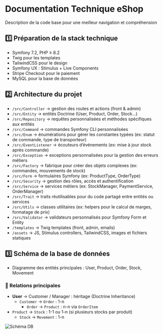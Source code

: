 # Documentation Technique eShop

Description de la code base pour une meilleur navigation et compréhension

## 1️⃣ Préparation de la stack technique
- Symfony 7.2, PHP ≥ 8.2
- Twig pour les templates
- TailwindCSS pour le design
- Symfony UX : Stimulus + Live Components
- Stripe Checkout pour le paiement
- MySQL pour la base de données


## 2️⃣ Architecture du projet
- `/src/Controller` → gestion des routes et actions (front & admin)  
- `/src/Entity` → entités Doctrine (User, Product, Order, Stock…)  
- `/src/Repository` → requêtes personnalisées et méthodes spécifiques aux entités  
- `/src/Command` → commandes Symfony CLI personnalisées  
- `/src/Enum` → énumérations pour gérer les constantes typées (ex: statut de commande, type de transporteur)  
- `/src/EventListener` → écouteurs d’événements (ex: mise à jour stock après commande)  
- `/src/Exception` → exceptions personnalisées pour la gestion des erreurs métiers  
- `/src/Factory` → fabrique pour créer des objets complexes (ex: commandes, mouvements de stock)  
- `/src/Form` → formulaires Symfony (ex: ProductType, OrderType)  
- `/src/Security` → gestion des rôles, accès et authentification  
- `/src/Service` → services métiers (ex: StockManager, PaymentService, OrderManager)  
- `/src/Trait` → traits réutilisables pour du code partagé entre entités ou services  
- `/src/Utils` → classes utilitaires (ex: helpers pour le calcul de marges, formatage de prix)  
- `/src/Validator` → validateurs personnalisés pour Symfony Form et Entity  
- `/templates` → Twig templates (front, admin, emails)  
- `/assets` → JS, Stimulus controllers, TailwindCSS, images et fichiers statiques  


## 3️⃣ Schéma de la base de données
- Diagramme des entités principales : User, Product, Order, Stock, Movement
  
### 🔹 Relations principales 

- **User** → Customer / Manager : héritage (Doctrine Inheritance)
  - `Customer` → `Order` : 1-n
    - `Order` → `Product` : n-n via `OrderItem`
- `Product` → `Stock` : 1-1 ou 1-n (si plusieurs stocks par produit)
  - `Stock` → `Movement` : 1-n


![Schéma DB](images/MPD.png)